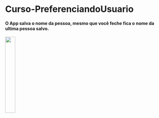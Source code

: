 # Curso-PreferenciandoUsuario

#### O App salva o nome da pessoa, mesmo que você feche fica o nome da ultima pessoa salvo.

<img src="https://user-images.githubusercontent.com/72177982/120637886-d4635800-c445-11eb-95c9-368902eace45.jpg" width="25%">
